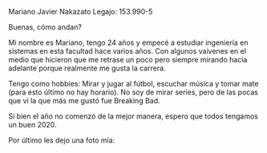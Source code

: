 Mariano Javier Nakazato
Legajo: 153.990-5

Buenas, cómo andan?

Mi nombre es Mariano, tengo 24 años y empecé a estudiar ingeniería en sistemas en esta facultad hace varios años. Con algunos vaivenes en el medio que hicieron que me retrase un poco pero siempre mirando hacia adelante porque realmente me gusta la carrera. 

Tengo como hobbies: Mirar y jugar al fútbol, ​​escuchar música y tomar mate (para esto último no hay horario). No soy de mirar series, pero de las pocas que vi la que más me gustó fue Breaking Bad. 

Si bien el año no comenzó de la mejor manera, espero que todos tengamos un buen 2020.

Por último les dejo una foto mía:



